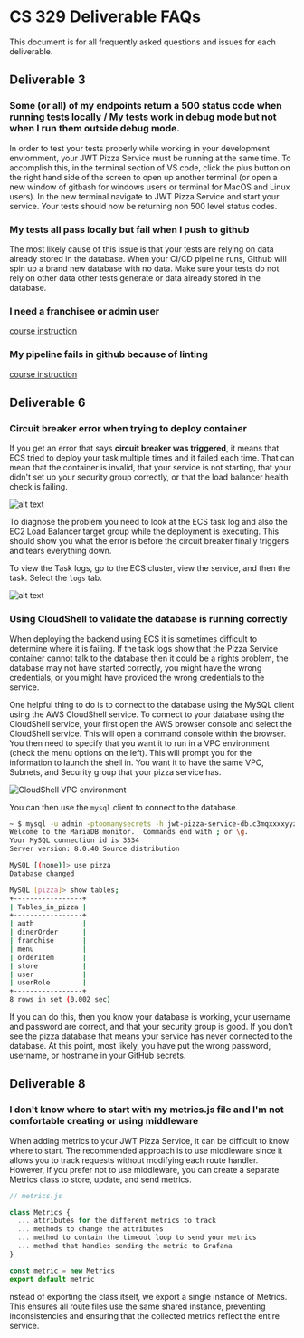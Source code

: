 # CS 329 Deliverable FAQs

This document is for all frequently asked questions and issues for each deliverable.

## Deliverable 3

### Some (or all) of my endpoints return a 500 status code when running tests locally / My tests work in debug mode but not when I run them outside debug mode.

In order to test your tests properly while working in your development enviornment, your JWT Pizza Service must be running at the same time. To accomplish this, in the terminal section of VS code, click the plus button on the right hand side of the screen to open up another terminal (or open a new window of gitbash for windows users or terminal for MacOS and Linux users). In the new terminal navigate to JWT Pizza Service and start your service. Your tests should now be returning non 500 level status codes.

### My tests all pass locally but fail when I push to github

The most likely cause of this issue is that your tests are relying on data already stored in the database. When your CI/CD pipeline runs, Github will spin up a brand new database with no data. Make sure your tests do not rely on other data other tests generate or data already stored in the database.

### I need a franchisee or admin user

[course instruction](../unitTestingJwtPizzaService/unitTestingJwtPizzaService.md#creating-an-admin-user)

### My pipeline fails in github because of linting

[course instruction](../unitTestingJwtPizzaService/unitTestingJwtPizzaService.md#linting)

## Deliverable 6

### Circuit breaker error when trying to deploy container

If you get an error that says **circuit breaker was triggered**, it means that ECS tried to deploy your task multiple times and it failed each time. That can mean that the container is invalid, that your service is not starting, that your didn't set up your security group correctly, or that the load balancer health check is failing.

![alt text](circuitBreaker.png)

To diagnose the problem you need to look at the ECS task log and also the EC2 Load Balancer target group while the deployment is executing. This should show you what the error is before the circuit breaker finally triggers and tears everything down.

To view the Task logs, go to the ECS cluster, view the service, and then the task. Select the `logs` tab.

![alt text](taskErrors.png)

### Using CloudShell to validate the database is running correctly

When deploying the backend using ECS it is sometimes difficult to determine where it is failing. If the task logs show that the Pizza Service container cannot talk to the database then it could be a rights problem, the database may not have started correctly, you might have the wrong credentials, or you might have provided the wrong credentials to the service.

One helpful thing to do is to connect to the database using the MySQL client using the AWS CloudShell service. To connect to your database using the CloudShell service, your first open the AWS browser console and select the CloudShell service. This will open a command console within the browser. You then need to specify that you want it to run in a VPC environment (check the menu options on the left). This will prompt you for the information to launch the shell in. You want it to have the same VPC, Subnets, and Security group that your pizza service has.

![CloudShell VPC environment](cloudShellVpcEnv.png)

You can then use the `mysql` client to connect to the database.

```sh
~ $ mysql -u admin -ptoomanysecrets -h jwt-pizza-service-db.c3mqxxxxyyz.us-east-1.rds.amazonaws.com
Welcome to the MariaDB monitor.  Commands end with ; or \g.
Your MySQL connection id is 3334
Server version: 8.0.40 Source distribution

MySQL [(none)]> use pizza
Database changed

MySQL [pizza]> show tables;
+-----------------+
| Tables_in_pizza |
+-----------------+
| auth            |
| dinerOrder      |
| franchise       |
| menu            |
| orderItem       |
| store           |
| user            |
| userRole        |
+-----------------+
8 rows in set (0.002 sec)
```

If you can do this, then you know your database is working, your username and password are correct, and that your security group is good. If you don't see the pizza database that means your service has never connected to the database. At this point, most likely, you have put the wrong password, username, or hostname in your GitHub secrets.

## Deliverable 8

### I don't know where to start with my metrics.js file and I'm not comfortable creating or using middleware

When adding metrics to your JWT Pizza Service, it can be difficult to know where to start. The recommended approach is to use middleware since it allows you to track requests without modifying each route handler. However, if you prefer not to use middleware, you can create a separate Metrics class to store, update, and send metrics.

```js
// metrics.js

class Metrics {
  ... attributes for the different metrics to track
  ... methods to change the attributes
  ... method to contain the timeout loop to send your metrics
  ... method that handles sending the metric to Grafana  
}

const metric = new Metrics
export default metric
```
nstead of exporting the class itself, we export a single instance of Metrics. This ensures all route files use the same shared instance, preventing inconsistencies and ensuring that the collected metrics reflect the entire service.

